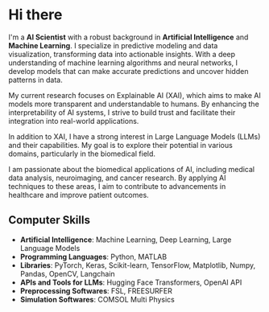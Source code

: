 # Hi there 

I'm a **AI Scientist** with a robust background in **Artificial Intelligence** and **Machine Learning**. I specialize in predictive modeling and data visualization, transforming data into actionable insights. With a deep understanding of machine learning algorithms and neural networks, I develop models that can make accurate predictions and uncover hidden patterns in data.

My current research focuses on Explainable AI (XAI), which aims to make AI models more transparent and understandable to humans. By enhancing the interpretability of AI systems, I strive to build trust and facilitate their integration into real-world applications.

In addition to XAI, I have a strong interest in Large Language Models (LLMs) and their capabilities. My goal is to explore their potential in various domains, particularly in the biomedical field.

I am passionate about the biomedical applications of AI, including medical data analysis, neuroimaging, and cancer research. By applying AI techniques to these areas, I aim to contribute to advancements in healthcare and improve patient outcomes.

## Computer Skills

- **Artificial Intelligence**: Machine Learning, Deep Learning, Large Language Models
- **Programming Languages**: Python, MATLAB
- **Libraries**: PyTorch, Keras, Scikit-learn, TensorFlow, Matplotlib, Numpy, Pandas, OpenCV, Langchain
- **APIs and Tools for LLMs**: Hugging Face Transformers, OpenAI API
- **Preprocessing Softwares**: FSL, FREESURFER
- **Simulation Softwares**: COMSOL Multi Physics
